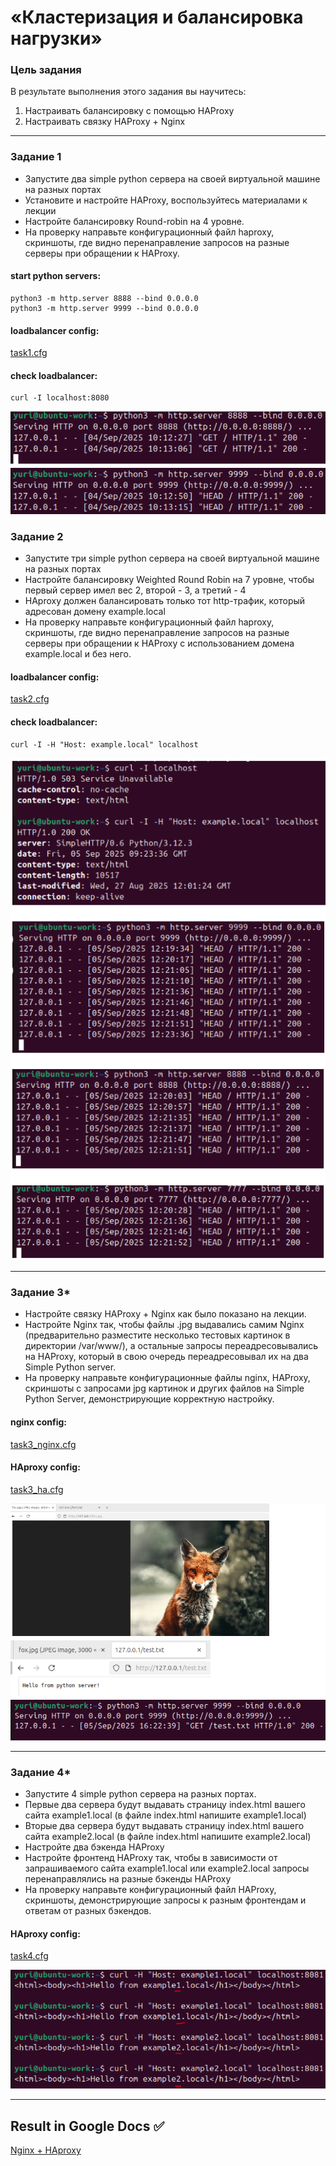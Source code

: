 # «Кластеризация и балансировка нагрузки»

### Цель задания
В результате выполнения этого задания вы научитесь:
1. Настраивать балансировку с помощью HAProxy
2. Настраивать связку HAProxy + Nginx

------

### Задание 1
- Запустите два simple python сервера на своей виртуальной машине на разных портах
- Установите и настройте HAProxy, воспользуйтесь материалами к лекции 
- Настройте балансировку Round-robin на 4 уровне.
- На проверку направьте конфигурационный файл haproxy, скриншоты, где видно перенаправление запросов на разные серверы при обращении к HAProxy.

#### start python servers:
```
python3 -m http.server 8888 --bind 0.0.0.0
python3 -m http.server 9999 --bind 0.0.0.0
```

#### loadbalancer config:
[task1.cfg](https://github.com/gantsevich-yuri/devops-learning/blob/main/balancer/task1.cfg)

#### check loadbalancer:
```
curl -I localhost:8080
```

![task1](task1.png)

### Задание 2
- Запустите три simple python сервера на своей виртуальной машине на разных портах
- Настройте балансировку Weighted Round Robin на 7 уровне, чтобы первый сервер имел вес 2, второй - 3, а третий - 4
- HAproxy должен балансировать только тот http-трафик, который адресован домену example.local
- На проверку направьте конфигурационный файл haproxy, скриншоты, где видно перенаправление запросов на разные серверы при обращении к HAProxy c использованием домена example.local и без него.

#### loadbalancer config:
[task2.cfg](https://github.com/gantsevich-yuri/devops-learning/blob/main/balancer/task2.cfg)

#### check loadbalancer:
```
curl -I -H "Host: example.local" localhost
```

![task2](task2.png)

---

### Задание 3*
- Настройте связку HAProxy + Nginx как было показано на лекции.
- Настройте Nginx так, чтобы файлы .jpg выдавались самим Nginx (предварительно разместите несколько тестовых картинок в директории /var/www/), а остальные запросы переадресовывались на HAProxy, который в свою очередь переадресовывал их на два Simple Python server.
- На проверку направьте конфигурационные файлы nginx, HAProxy, скриншоты с запросами jpg картинок и других файлов на Simple Python Server, демонстрирующие корректную настройку.

#### nginx config:
[task3_nginx.cfg](https://github.com/gantsevich-yuri/devops-learning/blob/main/balancer/task3_nginx.cfg)

#### HAproxy config:
[task3_ha.cfg](https://github.com/gantsevich-yuri/devops-learning/blob/main/balancer/task3_ha.cfg)

![task3](task3.png)

---

### Задание 4*
- Запустите 4 simple python сервера на разных портах.
- Первые два сервера будут выдавать страницу index.html вашего сайта example1.local (в файле index.html напишите example1.local)
- Вторые два сервера будут выдавать страницу index.html вашего сайта example2.local (в файле index.html напишите example2.local)
- Настройте два бэкенда HAProxy
- Настройте фронтенд HAProxy так, чтобы в зависимости от запрашиваемого сайта example1.local или example2.local запросы перенаправлялись на разные бэкенды HAProxy
- На проверку направьте конфигурационный файл HAProxy, скриншоты, демонстрирующие запросы к разным фронтендам и ответам от разных бэкендов.

#### HAproxy config:
[task4.cfg](https://github.com/gantsevich-yuri/devops-learning/blob/main/balancer/task4.cfg)

![task4](task4.png)

------

## Result in Google Docs :white_check_mark:

[Nginx + HAproxy](https://docs.google.com/document/d/10h1YnYZCFbrbbmmhxDm4eqiOHmPC_YQ9dvt_H16to14/edit?usp=sharing)